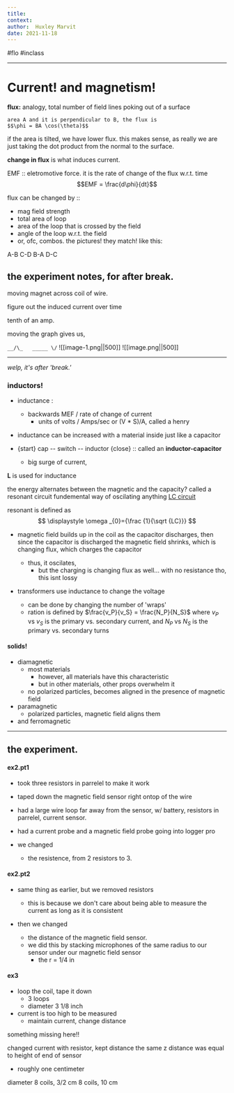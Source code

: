 ```yaml
---
title:   
context: 
author:  Huxley Marvit
date: 2021-11-18
---
```


#flo  #inclass 

***

# Current! and magnetism!

**flux:** analogy, total number of field lines poking out of a surface

```ad-important
area A and it is perpendicular to B, the flux is 
$$\phi = BA \cos(\theta)$$
```
if the area is tilted, we have lower flux. this makes sense, as really we are just taking the dot product from the normal to the surface.

**change in flux** is what induces current.


EMF :: eletromotive force. it is the rate of change of the flux w.r.t. time
$$EMF = \frac{d\phi}{dt}$$

flux can be changed by ::
- mag field strength 
- total area of loop
- area of the loop that is crossed by the field
- angle of the loop w.r.t. the field
- or, ofc, combos.
the pictures! they match! like this: 

A-B
C-D
B-A
D-C

## the experiment notes, for after break.


moving magnet across coil of wire.

figure out the induced current over time

tenth of an amp.

moving the graph gives us,

`
__/\_	_____
		  \/
`
![[image-1.png||500]]
![[image.png||500]]


***

*welp, it's after 'break.'*
### inductors!

- inductance : 
	- backwards MEF / rate of change of current
		-  units of volts / Amps/sec or (V * S)/A, called a henry


- inductance can be increased with a material inside just like a capacitor

- {start} cap -- switch -- inductor {close} :: called an **inductor-capacitor**
	- big surge of current, 

**L** is used for inductance

the energy alternates between the magnetic and the capacity? called a resonant circuit
fundemental way of oscilating anything
[LC circuit](https://en.wikipedia.org/wiki/LC_circuit)

resonant is defined as
$$ \displaystyle \omega _{0}={\frac {1}{\sqrt {LC}}} $$


- magnetic field builds up in the coil as the capacitor discharges, then since the capacitor is discharged the magnetic field shrinks, which is changing flux, which charges the capacitor
	- thus, it oscilates, 
		- but the charging is changing flux as well... with no resistance tho, this isnt lossy
		
- transformers use inductance to change the voltage
	- can be done by changing the number of 'wraps'
	- ration is defined by $\frac{v_P}{v_S} = \frac{N_P}{N_S}$ where $v_P$ vs $v_S$ is the primary vs. secondary current, and $N_P$ vs $N_S$ is the primary vs. secondary turns

#### solids!

- diamagnetic
	- most materials
		- however, all materials have this characteristic
		- but in other materials, other props overwhelm it
	- no polarized particles, becomes aligned in the presence of magnetic field
- paramagnetic
	- polarized particles, magnetic field aligns them
- and ferromagnetic


***

## the experiment.

#### ex2.pt1
- took three resistors in parrelel to make it work
- taped down the magnetic field sensor right ontop of the wire
- had a large wire loop far away from the sensor, w/ battery, resistors in parrelel, current sensor.
- had a current probe and a magnetic field probe going into logger pro

- we changed
	- the resistence, from 2 resistors to 3.

#### ex2.pt2
- same thing as earlier, but we removed resistors
	- this is because we don't care about being able to measure the current as long as it is consistent

- then we changed
	- the distance of the magnetic field sensor.
	- we did this by stacking microphones of the same radius to our sensor under our magnetic field sensor
		- the r = 1/4 in
		
#### ex3 
- loop the coil, tape it down
	- 3 loops
	- diameter 3 1/8 inch
- current is too high to be measured
	- maintain current, change distance

something missing here!!

changed current with resistor, kept distance the same
z distance was equal to height of end of sensor
- roughly one centimeter

diameter
8 coils, 3/2 cm 
8 coils, 10 cm






